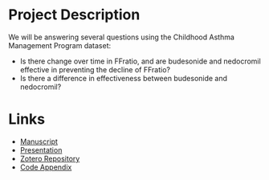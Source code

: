 # Project Description

We will be answering several questions using the Childhood Asthma Management Program dataset:
  * Is there change over time in FFratio, and are budesonide and nedocromil effective in preventing the decline of FFratio?
  * Is there a difference in effectiveness between budesonide and nedocromil?

# Links

 * [Manuscript](https://docs.google.com/document/d/1f82iAfz22OQVLldnrwroW9gOCNOHYjPbv6C_SxLVMtk/edit)
 * [Presentation](https://docs.google.com/presentation/d/1AH4tWLprfIwPo_Jn0p_IJmeW-Cj772ZOlw5reCnXf3U/edit#slide=id.p)
 * [Zotero Repository](https://www.zotero.org/groups/4528833/camp_project_-_bsta519)
 * [Code Appendix](https://matthew-hoctor.github.io/Respiratory-Infection-Project/code)
